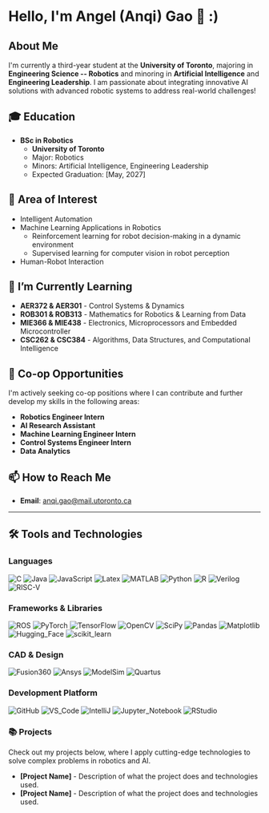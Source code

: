 # Hello, I'm Angel (Anqi) Gao 👋 :) 

## About Me
I'm currently a third-year student at the **University of Toronto**, majoring in **Engineering Science -- Robotics** and minoring in **Artificial Intelligence** and **Engineering Leadership**. I am passionate about integrating innovative AI solutions with advanced robotic systems to address real-world challenges!

## 🎓 Education
- **BSc in Robotics**
  - **University of Toronto**
  - Major: Robotics
  - Minors: Artificial Intelligence, Engineering Leadership
  - Expected Graduation: [May, 2027]

## 🤖 Area of Interest
- Intelligent Automation
- Machine Learning Applications in Robotics
   - Reinforcement learning for robot decision-making in a dynamic environment 
   - Supervised learning for computer vision in robot perception 
- Human-Robot Interaction

## 🌱 I’m Currently Learning
- **AER372 & AER301** - Control Systems & Dynamics
- **ROB301 & ROB313** - Mathematics for Robotics & Learning from Data
- **MIE366 & MIE438** - Electronics,  Microprocessors and Embedded Microcontroller
- **CSC262 & CSC384** - Algorithms, Data Structures, and Computational Intelligence

## 🚀 Co-op Opportunities
I'm actively seeking co-op positions where I can contribute and further develop my skills in the following areas:
- **Robotics Engineer Intern**
- **AI Research Assistant**
- **Machine Learning Engineer Intern**
- **Control Systems Engineer Intern**
- **Data Analytics**

## 📫 How to Reach Me
- **Email**: [anqi.gao@mail.utoronto.ca](mailto:your.email@domain.com)


---

## 🛠️ Tools and Technologies
### Languages
![C](https://img.shields.io/badge/-C-333?style=flat&logo=c)
![Java](https://img.shields.io/badge/-Java-333?style=flat&logo=java)
![JavaScript](https://img.shields.io/badge/-JavaScript-333?style=flat&logo=javascript)
![Latex](https://img.shields.io/badge/-Latex-333?style=flat&logo=latex)
![MATLAB](https://img.shields.io/badge/-MATLAB-333?style=flat&logo=mathworks)
![Python](https://img.shields.io/badge/-Python-333?style=flat&logo=python)
![R](https://img.shields.io/badge/-R-333?style=flat&logo=r)
![Verilog](https://img.shields.io/badge/-Verilog-333?style=flat&logo=verilog)
![RISC-V](https://img.shields.io/badge/-RISC--V-333?style=flat&logo=riscv)

### Frameworks & Libraries
![ROS](https://img.shields.io/badge/-ROS-333?style=flat&logo=ros)
![PyTorch](https://img.shields.io/badge/-PyTorch-333?style=flat&logo=pytorch)
![TensorFlow](https://img.shields.io/badge/-TensorFlow-333?style=flat&logo=tensorflow)
![OpenCV](https://img.shields.io/badge/-OpenCV-333?style=flat&logo=opencv)
![SciPy](https://img.shields.io/badge/-SciPy-333?style=flat&logo=scipy)
![Pandas](https://img.shields.io/badge/-Pandas-333?style=flat&logo=pandas)
![Matplotlib](https://img.shields.io/badge/-Matplotlib-333?style=flat&logo=matplotlib)
![Hugging_Face](https://img.shields.io/badge/-Hugging%20Face-333?style=flat&logo=huggingface)
![scikit_learn](https://img.shields.io/badge/-scikit_learn-333?style=flat&logo=scikit-learn)



### CAD & Design
![Fusion360](https://img.shields.io/badge/-Fusion360-333?style=flat&logo=autodesk)
![Ansys](https://img.shields.io/badge/-Ansys-333?style=flat&logo=ansys)
![ModelSim](https://img.shields.io/badge/-ModelSim-333?style=flat&logo=modelsim)
![Quartus](https://img.shields.io/badge/-Quartus-333?style=flat&logo=quartus)

### Development Platform
![GitHub](https://img.shields.io/badge/-GitHub-333?style=flat&logo=github)
![VS_Code](https://img.shields.io/badge/-VS%20Code-333?style=flat&logo=visual-studio-code)
![IntelliJ](https://img.shields.io/badge/-IntelliJ-333?style=flat&logo=intellij-idea)
![Jupyter_Notebook](https://img.shields.io/badge/-Jupyter%20Notebook-333?style=flat&logo=jupyter)
![RStudio](https://img.shields.io/badge/-RStudio-333?style=flat&logo=rstudio)

### 📚 Projects
Check out my projects below, where I apply cutting-edge technologies to solve complex problems in robotics and AI.

- **[Project Name]** - Description of what the project does and technologies used.
- **[Project Name]** - Description of what the project does and technologies used.
